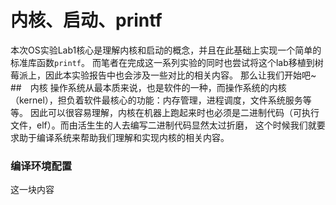 # 内核、启动、printf
  本次OS实验Lab1核心是理解内核和启动的概念，并且在此基础上实现一个简单的标准库函数`printf`。
  而笔者在完成这一系列实验的同时也尝试将这个lab移植到树莓派上，因此本实验报告中也会涉及一些对比的相关内容。
  那么让我们开始吧~
##　内核
  操作系统从最本质来说，也是软件的一种，而操作系统的内核（kernel），担负着软件最核心的功能：内存管理，进程调度，文件系统服务等等。
  因此可以很容易理解，内核在机器上跑起来时也必须是二进制代码（可执行文件，elf）。而由活生生的人去编写二进制代码显然太过折磨，
  这个时候我们就要求助于编译系统来帮助我们理解和实现内核的相关内容。
### 编译环境配置
  这一块内容
  
